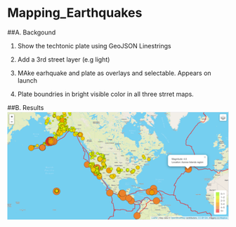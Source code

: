 # Mapping_Earthquakes

##A. Backgound
1. Show the techtonic plate using GeoJSON Linestrings

2. Add a 3rd street layer (e.g light)

3. MAke earhquake and plate as overlays and selectable.
 Appears on launch

4. Plate boundries in bright visible color in all three strret maps.

##B. Results
![](Earthquake.PNG)